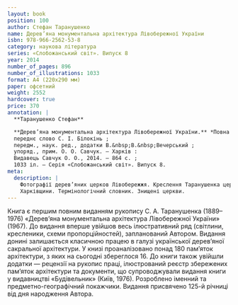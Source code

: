 ```yaml
---
layout: book
position: 100
author: Стефан Таранушенко
name: Дерев’яна монументальна архітектура Лівобережної України
isbn: 978-966-2562-53-8
category: наукова література
series: «Слобожанський світ». Випуск 8
year: 2014
number_of_pages: 896
number_of_illustrations: 1033
format: А4 (220х290 мм)
paper: офсетний
weight: 2552
hardcover: true
price: 370
annotation: |
  **Таранушенко Стефан**

  **Дерев’яна монументальна архітектура Лівобережної України.** *Повна редакція* / Стефан Таранушенко ;
  переднє слово С. І. Білокінь ;
  передм., наук. ред., додатки В.&nbsp;В.&nbsp;Вечерський ;
  упоряд., прим. О. О. Савчук. — Харків :
  Видавець Савчук О. О., 2014. — 864 с. ;
  1033 іл. — Серія «Слобожанський світ». Випуск 8.
meta:
  description: |
    Фотографії дерев’яних церков Лівобережжя. Креслення Таранушенка церков Полтавщини, Чернігівщини,
    Харківщини. Термінологічний словник. Знищені церкви.
---
```


Книга є першим повним виданням рукопису С. А. Таранушенка (1889–1976) «Дерев’яна монументальна архітектура
Лівобережної України» (1967). До видання вперше увійшов весь ілюстративний ряд (світлини, кресленики,
схеми пропорційностей), запланований Автором. Видання донині залишається класичною працею в галузі
української дерев’яної сакральної архітектури. У книзі проаналізовано понад 180 пам’яток архітектури,
з яких на сьогодні збереглося 16. До книги також увійшли додатки — рецензії на рукопис праці, ілюстрований
реєстр збережених пам’яток архітектури та документи, що супроводжували видання книги у видавництві
«Будівельник» (Київ, 1976). Розроблено іменний та предметно-географічний покажчики. Видання присвячено
125-й річниці від дня народження Автора.
